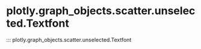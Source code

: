 # plotly.graph_objects.scatter.unselected.Textfont

::: plotly.graph_objects.scatter.unselected.Textfont
